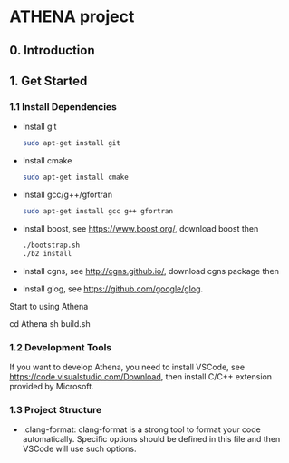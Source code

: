 ATHENA project
==============


## 0. Introduction

## 1. Get Started

### 1.1 Install Dependencies

- Install git

  ```bash
  sudo apt-get install git
  ```

- Install cmake

  ```bash
  sudo apt-get install cmake
  ```

- Install gcc/g++/gfortran

  ```bash
  sudo apt-get install gcc g++ gfortran
  ```

- Install boost, see https://www.boost.org/, download boost then 

  ```bash
  ./bootstrap.sh
  ./b2 install
  ```

- Install cgns, see http://cgns.github.io/, download cgns package then

- Install glog, see https://github.com/google/glog.



Start to using Athena





cd Athena
sh build.sh

### 1.2 Development Tools

If you want to develop Athena, you need to install VSCode, see https://code.visualstudio.com/Download, then install C/C++ extension provided by Microsoft.



 ### 1.3 Project Structure

* .clang-format: clang-format is a strong tool to format your code automatically. Specific options should be defined in this file and then VSCode will use such options.


